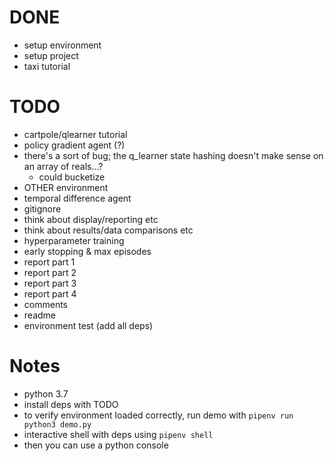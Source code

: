 # DONE

- setup environment
- setup project
- taxi tutorial

# TODO

- cartpole/qlearner tutorial
- policy gradient agent (?)
- there's a sort of bug; the q_learner state hashing doesn't make sense on an array of reals...?
  - could bucketize
- OTHER environment
- temporal difference agent
- gitignore
- think about display/reporting etc
- think about results/data comparisons etc
- hyperparameter training
- early stopping & max episodes
- report part 1
- report part 2
- report part 3
- report part 4
- comments
- readme
- environment test (add all deps)

# Notes

- python 3.7
- install deps with TODO
- to verify environment loaded correctly, run demo with `pipenv run python3 demo.py`
- interactive shell with deps using `pipenv shell`
- then you can use a python console
